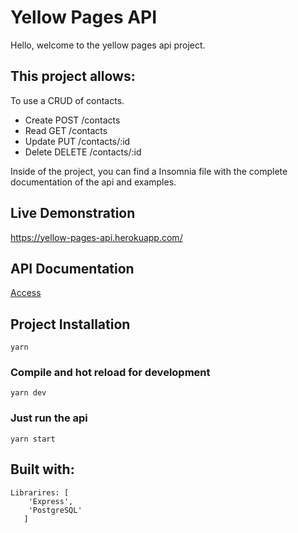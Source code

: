 # Yellow Pages API

Hello, welcome to the yellow pages api project.

## This project allows:

To use a CRUD of contacts.

- Create POST /contacts
- Read GET /contacts
- Update PUT /contacts/:id
- Delete DELETE /contacts/:id

Inside of the project, you can find a Insomnia file with the complete documentation of the api and examples.

## Live Demonstration
https://yellow-pages-api.herokuapp.com/

## API Documentation
[Access](https://documenter.getpostman.com/view/11587392/Uz5GobPM)

## Project Installation

```
yarn
```

### Compile and hot reload for development

```
yarn dev
```

### Just run the api

```
yarn start
```

## Built with:

```
Librarires: [
    'Express',
    'PostgreSQL'
   ]
```

